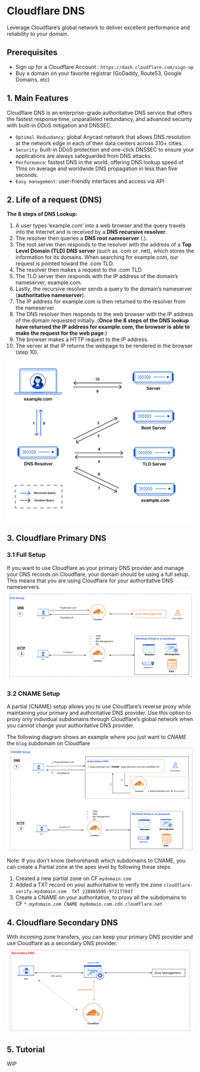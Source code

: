 
# Cloudflare DNS

Leverage Cloudflare’s global network to deliver excellent performance and reliability to your domain. 


## Prerequisites

*  Sign up for a Cloudflare Account : `https://dash.cloudflare.com/sign-up`
*  Buy a domain on your favorite registrar (GoDaddy, Route53, Google Domains, etc)


## 1. Main Features
Cloudflare DNS is an enterprise-grade authoritative DNS service that offers the fastest response time, unparalleled redundancy, and advanced security with built-in DDoS mitigation and DNSSEC.
* `Optimal Redundancy`: global Anycast network that allows DNS resolution at the network edge in each of their data centers across 310+ cities.
* `Security`:  built-in DDoS protection and one-click DNSSEC to ensure your applications are always safeguarded from DNS attacks.
* `Performance`: fastest DNS in the world, offering DNS lookup speed of 11ms on average and worldwide DNS propagation in less than five seconds.
* `Easy management`: user-friendly interfaces and access via API

## 2. Life of a request (DNS)
**The 8 steps of DNS Lookup:**

1. A user types ‘example.com’ into a web browser and the query travels into the Internet and is received by a **DNS recursive resolver**.
2. The resolver then queries a **DNS root nameserver** (.).
3. The root server then responds to the resolver with the address of a **Top Level Domain (TLD) DNS server** (such as .com or .net), which stores the information for its domains. When searching for example.com, our request is pointed toward the .com TLD.
4. The resolver then makes a request to the .com TLD.
5. The TLD server then responds with the IP address of the domain’s nameserver, example.com.
6. Lastly, the recursive resolver sends a query to the domain’s nameserver (**authoritative nameserver**).
7. The IP address for example.com is then returned to the resolver from the nameserver.
8. The DNS resolver then responds to the web browser with the IP address of the domain requested initially. (**Once the 8 steps of the DNS lookup have returned the IP address for example.com, the browser is able to make the request for the web page**:)
9. The browser makes a HTTP request to the IP address.
10. The server at that IP returns the webpage to be rendered in the browser (step 10).

![DNS_REQUEST](../assets/dns-request.png)

## 3. Cloudflare Primary DNS
### 3.1 Full Setup
If you want to use Cloudflare as your primary DNS provider and manage your DNS records on Cloudflare, your domain should be using a full setup. This means that you are using Cloudflare for your authoritative DNS nameservers.
![Full Setup](../assets/full-setup.png)


### 3.2 CNAME Setup
A partial (CNAME) setup allows you to use Cloudflare’s reverse proxy while maintaining your primary and authoritative DNS provider. Use this option to proxy only individual subdomains through Cloudflare’s global network when you cannot change your authoritative DNS provider.

The following diagram shows an example where you just want to *CNAME* the `blog` subdomain on Cloudflare
![CNAME Setup](../assets/cname-setup.png)

Note: If you don't know (behorehand) which subdomains to CNAME, you can create a Partial zone at the apex level by following these steps
1. Created a new partial zone on CF `mydomain.com`
2. Added a TXT record on your authoritative to verify the zone `cloudflare-verify.mydomain.com  TXT 228865695-972177847`
3. Create a CNAME on your authoritative, to proxy all the subdomains to CF `*.mydomain.com CNAME mydomain.com.cdn.cloudflare.net`

## 4. Cloudflare Secondary DNS
With incoming zone transfers, you can keep your primary DNS provider and use Cloudflare as a secondary DNS provider.
![Secondary DNS](../assets/secondary_dns.png)

## 5. Tutorial
WIP